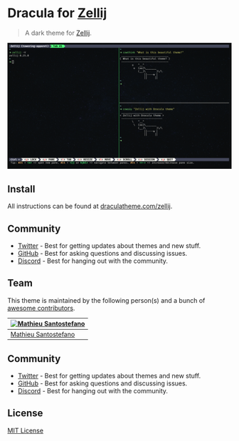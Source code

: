 # Dracula for [Zellij](https://zellij.dev)

> A dark theme for [Zellij](https://zellij.dev).

![Screenshot](./screenshot.png)

## Install

All instructions can be found at [draculatheme.com/zellij](https://draculatheme.com/zellij).

## Community

- [Twitter](https://twitter.com/draculatheme) - Best for getting updates about themes and new stuff.
- [GitHub](https://github.com/dracula/dracula-theme/discussions) - Best for asking questions and discussing issues.
- [Discord](https://draculatheme.com/discord-invite) - Best for hanging out with the community.

## Team

This theme is maintained by the following person(s) and a bunch of [awesome contributors](https://github.com/dracula/zellij/graphs/contributors).

| [![Mathieu Santostefano](https://github.com/welcomattic.png?size=100)](https://github.com/welcomattic) |
| ------------------------------------------------------------------------------------------------------ |
| [Mathieu Santostefano](https://github.com/welcomattic)                                                 |

## Community

- [Twitter](https://twitter.com/draculatheme) - Best for getting updates about themes and new stuff.
- [GitHub](https://github.com/dracula/dracula-theme/discussions) - Best for asking questions and discussing issues.
- [Discord](https://draculatheme.com/discord-invite) - Best for hanging out with the community.

## License

[MIT License](./LICENSE)
